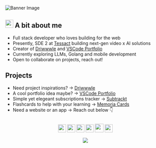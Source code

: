 ![Banner Image](https://imgur.com/3frjwnW.png)

## <img src="https://media.giphy.com/media/hvRJCLFzcasrR4ia7z/giphy.gif" width="25"> A bit about me

- Full stack developer who loves building for the web
- Presently, SDE 2 at [Tessact](https://tessact.ai) building next-gen video x AI solutions
- Creator of [Driwwwle](https://driwwwle.com) and [VSCode Portfolio](https://github.com/itsnitinr/vscode-portfolio)
- Currently exploring LLMs, Golang and mobile development
- Open to collaborate on projects, reach out!

## Projects

- Need project inspirations? →  <a href="https://driwwwle.com" target="_blank">Driwwwle</a>
- A cool portfolio idea maybe? → <a href="https://vscode-portfolio.vercel.app" target="_blank">VSCode Portfolio</a>
- Simple yet elegeant subscriptions tracker → <a href="https://subtrackt.app" target="_blank">Subtrackt</a>
- Flashcards to help with your learning →  <a href="https://memoria.cards" target="_blank">Memoria Cards</a>
- Need a website or an app → Reach out below 👇

## 

<p align="center">
  <a href="mailto:nitinranganath@gmail.com" target="_blank"><img height="25" src = "https://img.shields.io/badge/gmail-c14438?&style=for-the-badge&logo=gmail&logoColor=white"></a>
  <a href="https://linkedin.com/in/nitinranganath" target="_blank"><img height="25" src = "https://img.shields.io/badge/-LinkedIn-0e76a8?style=for-the-badge&logo=Linkedin&logoColor=white"></a>
  <a href="https://nitinranganath.com" target="_blank"><img height="25" src = "https://img.shields.io/badge/Website-3b5998?style=for-the-badge&logo=google-chrome&logoColor=white"></a>
  <a href="https://twitter.com/iamnitinr" target="_blank"><img height="25" src = "https://img.shields.io/badge/-Twitter-00acee?style=for-the-badge&logo=Twitter&logoColor=white"></a>
  <a href="https://dev.to/itsnitinr" target="_blank"><img height="27" src = "https://img.shields.io/badge/DEV.TO-%230A0A0A.svg?&style=for-the-badge&logo=dev.to&logoColor=white"></a>
  <a href="https://t.me/nitinranganath" target="_blank"><img height="25" src = "https://img.shields.io/badge/-Telegram-0088cc?style=for-the-badge&logo=Telegram&logoColor=white"></a>
</p>
<p align="center"><img src="https://komarev.com/ghpvc/?username=itsnitinr&color=red"</p>
